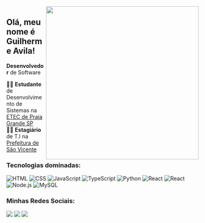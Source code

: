 <img src="https://raw.githubusercontent.com/MicaelliMedeiros/micaellimedeiros/master/image/computer-illustration.png" min-width="400px" max-width="400px" width="400px" align="right">

<h2> Olá, meu nome é Guilherme Avila!</h2>

**Desenvolvedor** de Software <br>

👨‍🎓 **Estudante** de Desenvolvimento de Sistemas na [ETEC de Praia Grande SP](https://www.etecpg.com.br) <br>
👨‍🎓 **Estagiário** de T.I na [Prefeitura de São Vicente](https://www.prefeituradesaovicente.org) <br>

<h3>Tecnologias dominadas:</h3>

![HTML](https://img.shields.io/badge/-HTML-333333?style=flat&logo=HTML5)
![CSS](https://img.shields.io/badge/-CSS-333333?style=flat&logo=CSS3&logoColor=1572B6)
![JavaScript](https://img.shields.io/badge/-JavaScript-333333?style=flat&logo=javascript)
![TypeScript](https://img.shields.io/badge/-TypeScript-333333?style=flat&logo=typescript&logoColor=2D79C7)
![Python](https://img.shields.io/badge/-Python-333333?style=flat&logo=python&logoColor=2D79C7)
![React](https://img.shields.io/badge/-React-333333?style=flat&logo=react)
![React](https://img.shields.io/badge/-React%20Native-333333?style=flat&logo=react)
![Node.js](https://img.shields.io/badge/-Node.js-333333?style=flat&logo=node.js)
![MySQL](https://img.shields.io/badge/-MySQL-333333?style=flat&logo=mysql)

<h3 align="left">Minhas Redes Sociais:</h3>

<p align="left">
  
  <a href="https://br.linkedin.com/in/guilherme-lopes-avila" alt="Linkedin">
  <img src="https://img.shields.io/badge/-Linkedin-0e76a8?style=flat-square&logo=Linkedin&logoColor=white&link=https://br.linkedin.com/in/guilherme-lopes-avila" /></a>

  <a href="https://wa.me/qr/N4DOYZAFMNHKF" alt="WhatsApp">
  <img src="https://img.shields.io/badge/-WhatsApp-25d366?style=flat-square&labelColor=25d366&logo=whatsapp&logoColor=white&link=API-DO-SEU-WHATSAPP"/></a>

  <a href="https://instagram.com/terrykrom" alt="Instagram">
  <img src="https://img.shields.io/badge/-Instagram-DF0174?style=flat-square&labelColor=DF0174&logo=instagram&logoColor=white&link=https://instagram.com/terrykrom"/></a>
</p>  
